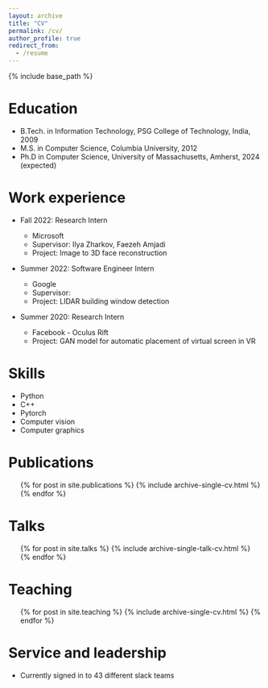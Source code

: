 ```yaml
---
layout: archive
title: "CV"
permalink: /cv/
author_profile: true
redirect_from:
  - /resume
---
```


{% include base_path %}

Education
======
* B.Tech. in Information Technology, PSG College of Technology, India, 2009
* M.S. in Computer Science, Columbia University, 2012
* Ph.D in Computer Science, University of Massachusetts, Amherst, 2024 (expected)

Work experience
======
* Fall 2022: Research Intern
  * Microsoft
  * Supervisor: Ilya Zharkov, Faezeh Amjadi
  * Project: Image to 3D face reconstruction
  
* Summer 2022: Software Engineer Intern
  * Google
  * Supervisor: 
  * Project: LIDAR building window detection

* Summer 2020: Research Intern
  * Facebook - Oculus Rift
  * Project: GAN model for automatic placement of virtual screen in VR

  
Skills
======
* Python
* C++
* Pytorch
* Computer vision
* Computer graphics

Publications
======
  <ul>{% for post in site.publications %}
    {% include archive-single-cv.html %}
  {% endfor %}</ul>
  
Talks
======
  <ul>{% for post in site.talks %}
    {% include archive-single-talk-cv.html %}
  {% endfor %}</ul>
  
Teaching
======
  <ul>{% for post in site.teaching %}
    {% include archive-single-cv.html %}
  {% endfor %}</ul>
  
Service and leadership
======
* Currently signed in to 43 different slack teams

